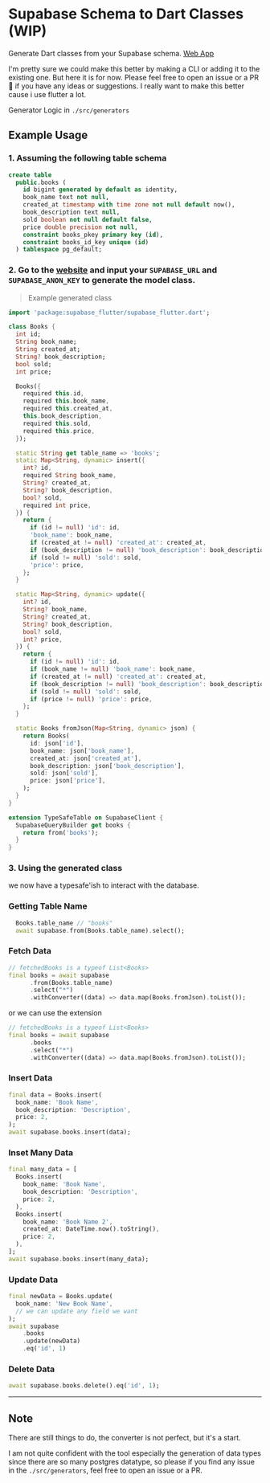 # Supabase Schema to Dart Classes (WIP)

Generate Dart classes from your Supabase schema.
[Web App](https://supabase-schema-dart-class-generator.vercel.app/)

I'm pretty sure we could make this better by making a CLI or adding it to the existing one. But here it is for now. Please feel free to open an issue or a PR 🙏 if you have any ideas or suggestions. I really want to make this better cause i use flutter a lot.

Generator Logic in `./src/generators`

## Example Usage

### 1. Assuming the following table schema

```sql
create table
  public.books (
    id bigint generated by default as identity,
    book_name text not null,
    created_at timestamp with time zone not null default now(),
    book_description text null,
    sold boolean not null default false,
    price double precision not null,
    constraint books_pkey primary key (id),
    constraint books_id_key unique (id)
  ) tablespace pg_default;
```

### 2. Go to the [website](https://mmvergara.github.io/supabase-schema-dart-class-generator/) and input your `SUPABASE_URL` and `SUPABASE_ANON_KEY` to generate the model class.

> Example generated class

```dart
import 'package:supabase_flutter/supabase_flutter.dart';

class Books {
  int id;
  String book_name;
  String created_at;
  String? book_description;
  bool sold;
  int price;

  Books({
    required this.id,
    required this.book_name,
    required this.created_at,
    this.book_description,
    required this.sold,
    required this.price,
  });

  static String get table_name => 'books';
  static Map<String, dynamic> insert({
    int? id,
    required String book_name,
    String? created_at,
    String? book_description,
    bool? sold,
    required int price,
  }) {
    return {
      if (id != null) 'id': id,
      'book_name': book_name,
      if (created_at != null) 'created_at': created_at,
      if (book_description != null) 'book_description': book_description,
      if (sold != null) 'sold': sold,
      'price': price,
    };
  }

  static Map<String, dynamic> update({
    int? id,
    String? book_name,
    String? created_at,
    String? book_description,
    bool? sold,
    int? price,
  }) {
    return {
      if (id != null) 'id': id,
      if (book_name != null) 'book_name': book_name,
      if (created_at != null) 'created_at': created_at,
      if (book_description != null) 'book_description': book_description,
      if (sold != null) 'sold': sold,
      if (price != null) 'price': price,
    };
  }

  static Books fromJson(Map<String, dynamic> json) {
    return Books(
      id: json['id'],
      book_name: json['book_name'],
      created_at: json['created_at'],
      book_description: json['book_description'],
      sold: json['sold'],
      price: json['price'],
    );
  }
}

extension TypeSafeTable on SupabaseClient {
  SupabaseQueryBuilder get books {
    return from('books');
  }
}

```

### 3. Using the generated class

we now have a typesafe'ish to interact with the database.

### Getting Table Name

```dart
  Books.table_name // "books"
  await supabase.from(Books.table_name).select();
```

### Fetch Data

```dart
// fetchedBooks is a typeof List<Books>
final books = await supabase
      .from(Books.table_name)
      .select("*")
      .withConverter((data) => data.map(Books.fromJson).toList());
```

or we can use the extension

```dart
// fetchedBooks is a typeof List<Books>
final books = await supabase
      .books
      .select("*")
      .withConverter((data) => data.map(Books.fromJson).toList());
```

### Insert Data

```dart
final data = Books.insert(
  book_name: 'Book Name',
  book_description: 'Description',
  price: 2,
);
await supabase.books.insert(data);
```

### Inset Many Data

```dart
final many_data = [
  Books.insert(
    book_name: 'Book Name',
    book_description: 'Description',
    price: 2,
  ),
  Books.insert(
    book_name: 'Book Name 2',
    created_at: DateTime.now().toString(),
    price: 2,
  ),
];
await supabase.books.insert(many_data);
```

### Update Data

```dart
final newData = Books.update(
  book_name: 'New Book Name',
  // we can update any field we want
);
await supabase
    .books
    .update(newData)
    .eq('id', 1)
```

### Delete Data

```dart
await supabase.books.delete().eq('id', 1);
```

---

## Note

There are still things to do, the converter is not perfect, but it's a start.

I am not quite confident with the tool especially the generation of data types since there are so many postgres datatype, so please if you find any issue in the `./src/generators`, feel free to open an issue or a PR.
